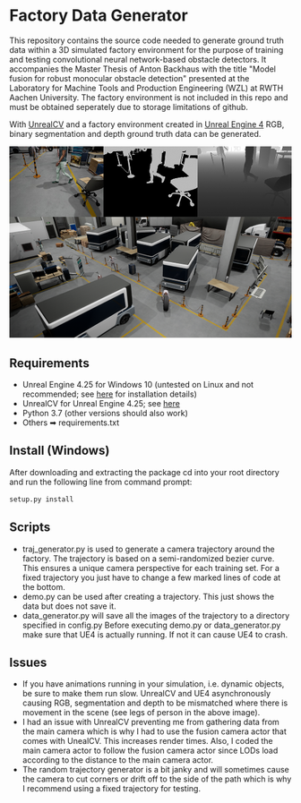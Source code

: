 # Factory Data Generator
This repository contains the source code needed to generate ground truth data within a 3D simulated factory environment for the purpose of training and testing convolutional neural network-based obstacle detectors.
It accompanies the Master Thesis of Anton Backhaus with the title "Model fusion for robust monocular obstacle detection" presented at the Laboratory for Machine Tools and Production Engineering (WZL) at RWTH Aachen University.
The factory environment is not included in this repo and must be obtained seperately due to storage limitations of github.

With [UnrealCV](https://unrealcv.org/) and a factory environment created in [Unreal Engine 4](https://www.unrealengine.com/en-US/) RGB, binary segmentation and depth ground truth data can be generated.

![General classifier design](figures/figure1.png "General classifier design")

## Requirements
* Unreal Engine 4.25 for Windows 10 (untested on Linux and not recommended; see [here](https://docs.unrealengine.com/en-US/Basics/InstallingUnrealEngine/index.html) for installation details)
* UnrealCV for Unreal Engine 4.25; see [here](https://github.com/unrealcv/unrealcv/tree/4.25)
* Python 3.7 (other versions should also work)
* Others ➡ requirements.txt

## Install (Windows)
After downloading and extracting the package cd into your root directory and run the following line from command prompt:
```bash
setup.py install
```

## Scripts
* traj_generator.py is used to generate a camera trajectory around the factory. The trajectory is based on a semi-randomized
bezier curve. This ensures a unique camera perspective for each training set. For a fixed trajectory you just have to change
a few marked lines of code at the bottom. 
* demo.py can be used after creating a trajectory. This just shows the data but does not save it.
* data_generator.py will save all the images of the trajectory to a directory specified in config.py
Before executing demo.py or data_generator.py make sure that UE4 is actually running. If not it can cause UE4 to crash.

## Issues
* If you have animations running in your simulation, i.e. dynamic objects, be sure to make them run slow.
UnrealCV and UE4 asynchronously causing RGB, segmentation and depth to be mismatched where there is movement in the scene
(see legs of person in the above image).
* I had an issue with UnrealCV preventing me from gathering data from the main camera which is why I had to use the fusion camera
actor that comes with UnealCV. This increases render times. Also, I coded the main camera actor to follow the fusion camera actor
since LODs load according to the distance to the main camera actor.
* The random trajectory generator is a bit janky and will sometimes cause the camera to cut corners or drift off to the side
of the path which is why I recommend using a fixed trajectory for testing.